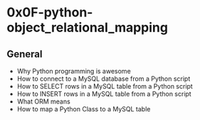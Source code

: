 # 0x0F-python-object_relational_mapping

## General

- Why Python programming is awesome
- How to connect to a MySQL database from a Python script
- How to SELECT rows in a MySQL table from a Python script
- How to INSERT rows in a MySQL table from a Python script
- What ORM means
- How to map a Python Class to a MySQL table
